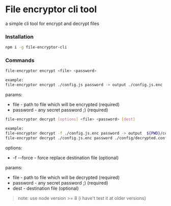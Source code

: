 # File encryptor cli tool
a simple cli tool for encrypt and decrypt files
### Installation
```bash
npm i -g file-encryptor-cli
```
### Commands

```bash
file-encryptor encrypt <file> <password>

example:
file-encryptor encrypt ./config.js password -> output ./config.js.enc
```

params:
- file - path to file which will be encrypted (required)
- password - any secret password ;) (required)

```bash
file-encryptor decrypt [options] <file> <password> [dest]

example:
file-encryptor decrypt -f ./config.js.enc password -> output  ${PWD}/config.js
file-encryptor decrypt ./config.js.enc password ./config/decrypted.config.js -> output ${PWD}/config/decrypted.config.js
```
options:
- -f --force - force replace destination file (optional)

params:
- file - path to file which will be decrypted (required)
- password - any secret password ;) (required)
- dest - destination file (optional) 

>note: use node version >= 8 (i have't test it at older versions)